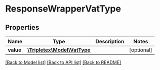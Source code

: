 # ResponseWrapperVatType

## Properties
Name | Type | Description | Notes
------------ | ------------- | ------------- | -------------
**value** | [**\Tripletex\Model\VatType**](VatType.md) |  | [optional] 

[[Back to Model list]](../../README.md#documentation-for-models) [[Back to API list]](../../README.md#documentation-for-api-endpoints) [[Back to README]](../../README.md)


